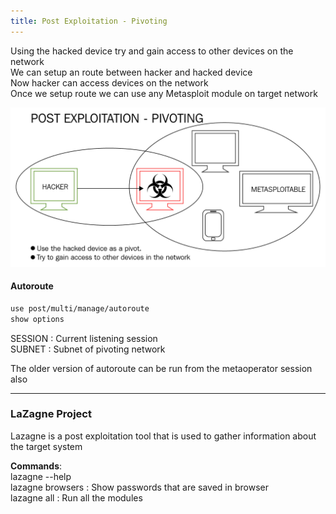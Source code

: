 ```yaml
---
title: Post Exploitation - Pivoting
---
```


Using the hacked device try and gain access to other devices on the network  
We can setup an route between hacker and hacked device  
Now hacker can access devices on the network  
Once we setup route we can use any Metasploit module on target network

![Pivoting|500](../images/pivoting.png)

#### Autoroute

````bash
use post/multi/manage/autoroute
show options
````

SESSION : Current listening session  
SUBNET : Subnet of pivoting network

The older version of autoroute can be run from the metaoperator session also

---

### LaZagne Project

Lazagne is a post exploitation tool that is used to gather information about the target system

**Commands**:  
lazagne --help  
lazagne browsers : Show passwords that are saved in browser  
lazagne all : Run all the modules